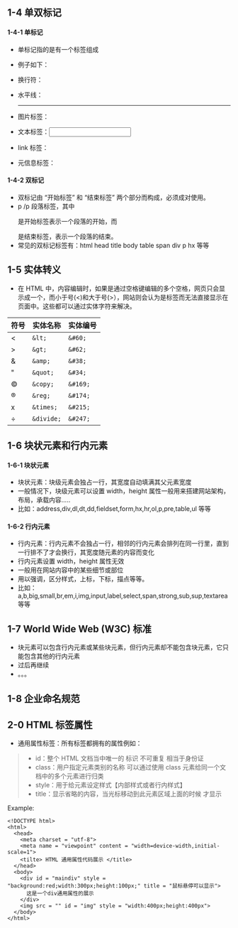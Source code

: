 ## 1-4 单双标记

#### 1-4-1 单标记
+ 单标记指的是有一个标签组成

+ 例子如下：
+ 换行符：<br/>
+ 水平线：<hr/>
+ 图片标签：<img/>
+ 文本标签：<input/>
+ link 标签：<link/>
+ 元信息标签：<meta/>

#### 1-4-2 双标记
+ 双标记由 “开始标签” 和 “结束标签” 两个部分而构成，必须成对使用。
+ p /p 段落标签，其中 <p> 是开始标签表示一个段落的开始，而 </p> 是结束标签，表示一个段落的结束。
+ 常见的双标记标签有：html head title body table span div p hx 等等


## 1-5 实体转义
+ 在 HTML 中，内容编辑时，如果是通过空格键编辑的多个空格，网页只会显示成一个，而小于号(<)和大于号(>），网站则会认为是标签而无法直接显示在页面中。这些都可以通过实体字符来解决。

| 符号 | 实体名称 | 实体编号 |
|------|-----------------|------------------|
| < | `&lt;` | `&#60;` |
| > | `&gt;` | `&#62;` |
| & | `&amp;` | `&#38;` |
| " | `&quot;` | `&#34;` |
| © | `&copy;` | `&#169;` |
| ® | `&reg;` | `&#174;` |
| x | `&times;` | `&#215;` |
| ÷ | `&divide;` | `&#247;` |


## 1-6 块状元素和行内元素
#### 1-6-1 块状元素
+ 块状元素：块级元素会独占一行，其宽度自动填满其父元素宽度
+ 一般情况下，块级元素可以设置 width，height 属性一般用来搭建网站架构，布局，承载内容.....
+ 比如：address,div,dl,dt,dd,fieldset,form,hx,hr,ol,p,pre,table,ul 等等

#### 1-6-2 行内元素
+ 行内元素：行内元素不会独占一行，相邻的行内元素会排列在同一行里，直到一行排不了才会换行，其宽度随元素的内容而变化
+ 行内元素设置 width，height 属性无效
+ 一般用在网站内容中的某些细节或部位
+ 用以强调，区分样式，上标，下标，描点等等。
+ 比如：a,b,big,small,br,em,i,img,input,label,select,span,strong,sub,sup,textarea 等等


## 1-7 World Wide Web (W3C) 标准
+ 块元素可以包含行内元素或某些块元素，但行内元素却不能包含块元素，它只能包含其他的行内元素
+ 过后再继续
+ 。。。


## 1-8 企业命名规范

## 2-0 HTML 标签属性
+ 通用属性标签：所有标签都拥有的属性例如：
> + id：整个 HTML 文档当中唯一的 标识 不可重复 相当于身份证
> + class：用户指定元素类别的名称 可以通过使用 class 元素给同一个文档中的多个元素进行归类
> + style：用于给元素设定样式【内部样式或者行内样式】
> + title：显示省略的内容，当光标移动到此元素区域上面的时候 才显示

Example:
```
<!DOCTYPE html>
<html>
  <head>
    <meta charset = "utf-8">
    <meta name = "viewpoint" content = "width=device-width,initial-scale=1">
    <tilte> HTML 通用属性代码展示 </title>
  </head>
  <body>
    <div id = "maindiv" style = "background:red;width:300px;height:100px;" title = "鼠标悬停可以显示">
      这是一个div通用属性的展示      
    </div>
    <img src = "" id = "img" style = "width:400px;height:400px">
  </body>
</html>
```


